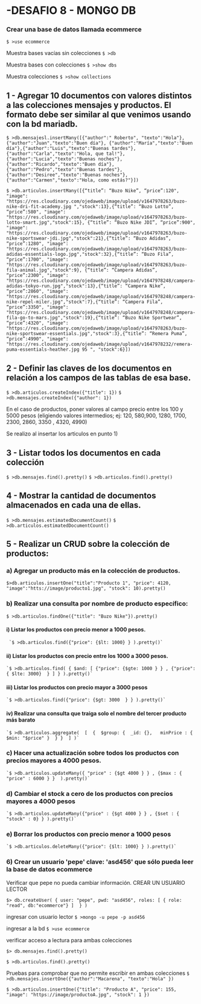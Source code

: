 #  -DESAFIO 8 - MONGO DB 

### Crear una base de datos llamada ecommerce

`$ >use ecommerce`

Muestra bases vacías sin colecciones 
`$ >db `

Muestra bases con colecciones
`$ >show dbs`

Muestra colecciones 
`$ >show collections`

## 1 - Agregar 10 documentos con valores distintos a las colecciones mensajes y productos. El formato debe ser similar al que venimos usando con la bd mariadb.

`$ >db.mensajesl.insertMany([{"author":" Roberto", "texto":"Hola"},{"author":"Juan","texto":"Buen día"},
	{"author":"María","texto":"Buen día"},{"author":"Luis","texto":"Buenas tardes"},{"author":"Carla","texto":"Hola, que tal!"},{"author":"Lucia","texto":"Buenas noches"},{"author":"Ricardo","texto":"Buen día"},
	{"author":"Pedro","texto":"Buenas tardes"},{"author":"Desiree","texto":"Buenas noches"},{"author":"Carmen","texto":"Hola, como estás?"}])`

`$ >db.articulos.insertMany([{“title”: “Buzo Nike”, “price”:120", "image": "https://res.cloudinary.com/ojedaweb/image/upload/v1647978263/buzo-nike-dri-fit-academy.jpg ","stock":13},{“title”: “Buzo Lotto”, “price”:580", "image": "https://res.cloudinary.com/ojedaweb/image/upload/v1647978263/buzo-lotto-smart.jpg","stock":15},
{“title”: “Buzo Nike JDI”, “price”:900", "image": "https://res.cloudinary.com/ojedaweb/image/upload/v1647978263/buzo-nike-sportswear-jdi.jpg","stock":21},{“title”: “Buzo Adidas”, “price”:1280", "image": "https://res.cloudinary.com/ojedaweb/image/upload/v1647978263/buzo-adidas-essentials-logo.jpg","stock":32},{“title”: “Buzo Fila”, “price”:1700", "image": "https://res.cloudinary.com/ojedaweb/image/upload/v1647978263/buzo-fila-animal.jpg","stock":9},
{“title”: “Campera Adidas”, “price”:2300", "image": "https://res.cloudinary.com/ojedaweb/image/upload/v1647978248/campera-adidas-tokyo-run.jpg","stock":13},{“title”: “Campera Nike”, “price”:2860", "image": "https://res.cloudinary.com/ojedaweb/image/upload/v1647978248/campera-nike-repel-miler.jpg","stock":7},{“title”: “Campera Fila”, “price”:3350", "image": "https://res.cloudinary.com/ojedaweb/image/upload/v1647978248/campera-fila-go-to-mars.jpg","stock":19},{“title”: “Buzo Nike Sportwear”, “price”:4320", "image": "https://res.cloudinary.com/ojedaweb/image/upload/v1647978263/buzo-nike-sportswear-essentials.jpg","stock":3},{“title”: “Remera Puma”, “price”:4990", "image": "https://res.cloudinary.com/ojedaweb/image/upload/v1647978232/remera-puma-essentials-heather.jpg 95 ",
"stock":6}])`

## 2 - Definir las claves de los documentos en relación a los campos de las tablas de esa base.

`$ >db.articulos.createIndex({"title": 1})`
`$ >db.mensajes.createIndex({"author": 1})`

En el caso de productos, poner valores al campo precio entre los 100 y 5000 pesos (eligiendo valores intermedios; ej: 120, 580,900, 1280, 1700, 2300, 2860, 3350 , 4320, 4990)

Se realizo al insertar los articulos en punto 1) 


## 3 - Listar todos los documentos en cada colección

`$ >db.mensajes.find().pretty()` 
`$ >db.articulos.find().pretty()`

## 4 - Mostrar la cantidad de documentos almacenados en cada una de ellas.

`$ >db.mensajes.estimatedDocumentCount()`
`$ >db.articulos.estimatedDocumentCount()`

## 5 - Realizar un CRUD sobre la colección de productos:
### a) Agregar un producto más en la colección de productos.

`$>db.articulos.insertOne("title":"Producto 1", "price": 4120, "image":"htts://image/producto1.jpg", "stock": 10).pretty()`

### b) Realizar una consulta por nombre de producto específico:

`$ >db.articulos.findOne({"title": "Buzo Nike"}).pretty()`  
  
 ####   i) Listar los productos con precio menor a 1000 pesos.
     
     `$ >db.articulos.find({"price": {$lt: 1000} } ).pretty()`

####   ii) Listar los productos con precio entre los 1000 a 3000 pesos.

	`$ >db.articulos.find( { $and: [ {"price": {$gte: 1000 } } , {"price":  { $lte: 3000}  } ] } ).pretty()`

####  iii) Listar los productos con precio mayor a 3000 pesos

	`$ >db.articulos.find({"price": {$gt: 3000  } } ).pretty()`

####  iv) Realizar una consulta que traiga solo el nombre del tercer producto más barato
	
    `$ >db.articulos.aggregate(  [  {  $group: {  _id: {},   minPrice : { $min: "$price" }  } }  ] )`

### c) Hacer una actualización sobre todos los productos con precios  mayores a 4000 pesos.
	
    `$ >db.articulos.updateMany({ "price" : {$gt 4000 } } , {$max : { "price" : 6000 } }  ).pretty()`

### d) Cambiar el stock a cero de los productos con precios mayores a 4000 pesos

	`$ >db.articulos.updateMany({"price" : {$gt 4000 } } , {$set : { "stock" : 0} } ).pretty()`

### e) Borrar los productos con precio menor a 1000 pesos
	
    `$ >db.articulos.deleteMany({"price": {$lt: 1000} } ).pretty()`

### 6) Crear un usuario 'pepe' clave: 'asd456' que sólo pueda leer la base de datos ecommerce

Verificar que pepe no pueda cambiar información. CREAR UN  USUARIO LECTOR

`$> db.createUser( { user: "pepe", pwd: "asd456", roles: [ { role: "read", db:"ecommerce"} ]  } )`

ingresar con usuario lector 
`$ >mongo -u pepe -p asd456`

ingresar a la bd
`$ >use ecommerce`

verificar acceso a lectura para ambas colecciones 

`$> db.mensajes.find().pretty()`

`$ >db.articulos.find().pretty()`

Pruebas para comprobar que no permite escribir en ambas colecciones
`$ >db.mensajes.insertOne({"author":"Macarena", "texto":"Hola" }) `

`$ >db.articulos.insertOne({"title": "Producto A", "price": 155, "image": "https://image/productoA.jpg", "stock": 1 })`


